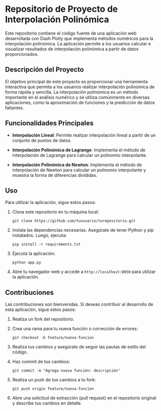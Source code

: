 # Repositorio de Proyecto de Interpolación Polinómica

Este repositorio contiene el código fuente de una aplicación web desarrollada con Dash Plotly que implementa métodos numéricos para la interpolación polinómica. La aplicación permite a los usuarios calcular e visualizar resultados de interpolación polinómica a partir de datos proporcionados.

## Descripción del Proyecto

El objetivo principal de este proyecto es proporcionar una herramienta interactiva que permita a los usuarios realizar interpolación polinómica de forma rápida y sencilla. La interpolación polinómica es un método importante en el análisis numérico y se utiliza comúnmente en diversas aplicaciones, como la aproximación de funciones y la predicción de datos faltantes.

## Funcionalidades Principales

- **Interpolación Lineal**: Permite realizar interpolación lineal a partir de un conjunto de puntos de datos.

- **Interpolación Polinómica de Lagrange**: Implementa el método de interpolación de Lagrange para calcular un polinomio interpolante.

- **Interpolación Polinómica de Newton**: Implementa el método de interpolación de Newton para calcular un polinomio interpolante y muestra la forma de diferencias divididas.

## Uso

Para utilizar la aplicación, sigue estos pasos:

1. Clona este repositorio en tu máquina local:

   ```shell
   git clone https://github.com/tuusuario/turepositorio.git
   ```

2. Instala las dependencias necesarias. Asegúrate de tener Python y pip instalados. Luego, ejecuta:

   ```shell
   pip install -r requirements.txt
   ```

3. Ejecuta la aplicación:

   ```shell
   python app.py
   ```

4. Abre tu navegador web y accede a `http://localhost:8050` para utilizar la aplicación.

## Contribuciones

Las contribuciones son bienvenidas. Si deseas contribuir al desarrollo de esta aplicación, sigue estos pasos:

1. Realiza un fork del repositorio.

2. Crea una rama para tu nueva función o corrección de errores:

   ```shell
   git checkout -b feature/nueva-funcion
   ```

3. Realiza tus cambios y asegúrate de seguir las pautas de estilo del código.

4. Haz commit de tus cambios:

   ```shell
   git commit -m "Agrega nueva función: descripción"
   ```

5. Realiza un push de tus cambios a tu fork:

   ```shell
   git push origin feature/nueva-funcion
   ```

6. Abre una solicitud de extracción (pull request) en el repositorio original y describe tus cambios en detalle.

